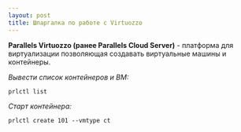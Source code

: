 ```yaml
---
layout: post
title: Шпаргалка по работе с Virtuozzo
---
```


**Parallels Virtuozzo (ранее Parallels Cloud Server)** - платформа для виртуализации позволяющая создавать виртуальные машины и контейнеры.


*Вывести список контейнеров и ВМ:*

    prlctl list
    
*Старт контейнера:*

    prlctl create 101 --vmtype ct
